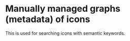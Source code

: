 # Manually managed graphs (metadata) of icons

This is used for searching icons with semantic keywords.
